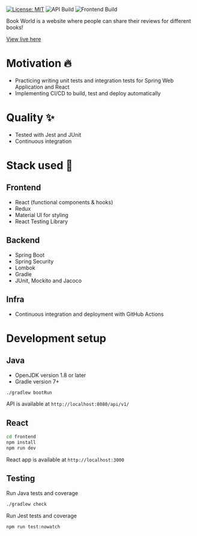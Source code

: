 [![License: MIT](https://img.shields.io/badge/License-MIT-blue.svg)](https://opensource.org/licenses/MIT)
![API Build](https://github.com/heidichiu/bookworld/actions/workflows/deploy-api.yml/badge.svg)
![Frontend Build](https://github.com/heidichiu/bookworld/actions/workflows/deploy-frontend.yml/badge.svg)

Book World is a website where people can share their reviews for different books!

[View live here](https://bookworld-client.herokuapp.com/)


# Motivation 🔥

* Practicing writing unit tests and integration tests for Spring Web Application and React
* Implementing CI/CD to build, test and deploy automatically

# Quality ✨

* Tested with Jest and JUnit
* Continuous integration

# Stack used 🧮
## Frontend
* React (functional components & hooks)
* Redux
* Material UI for styling
* React Testing Library

## Backend
* Spring Boot
* Spring Security
* Lombok
* Gradle
* JUnit, Mockito and Jacoco

## Infra
* Continuous integration and deployment with GitHub Actions


# Development setup

## Java
* OpenJDK version 1.8 or later
* Gradle version 7+

```bash
./gradlew bootRun

```
API is available at `http://localhost:8080/api/v1/`

## React
```bash
cd frontend
npm install
npm run dev
```
React app is available at `http://localhost:3000`

## Testing
Run Java tests and coverage
```bash
./gradlew check
```
Run Jest tests and coverage
```bash
npm run test:nowatch
```